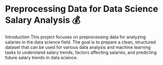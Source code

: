 # Preprocessing Data for Data Science Salary Analysis 💰

Introduction
This project focuses on preprocessing data for analyzing salaries in the data science field. The goal is to prepare a clean, structured dataset that can be used for various data analysis and machine learning tasks to understand salary trends, factors affecting salaries, and predicting future salary trends in data science.
